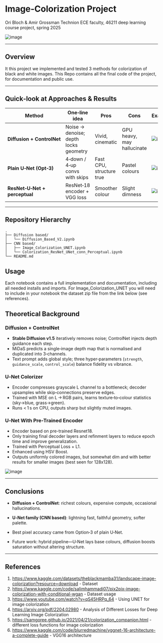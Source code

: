 # Image‑Colorization Project
Ori Bloch & Amir Grossman
Technion ECE faculty, 46211 deep learning course project, spring 2025

![image](https://github.com/user-attachments/assets/71dcd723-3ca1-40b3-9d4a-b7bbda7ce4fe)

---

## Overview
It this project we implemented and tested 3 methods for colorization of black and white images.
This Repo contains all the final code of the project, for documentation and public use.

---

## Quick‑look at Approaches & Results
| Method | One‑line idea | Pros | Cons | Example* |
|--------|---------------|------|------|----------|
| **Diffusion + ControlNet** | Noise → denoise; depth locks geometry | Vivid, cinematic | GPU heavy, may hallucinate | ![image](https://github.com/user-attachments/assets/26045e5c-9028-450b-b458-1d1ca0ca3210) |
| **Plain U‑Net (Opt‑3)** | 4‑down / 4‑up convs with skips | Fast CPU, structure true | Pastel colours | ![image](https://github.com/user-attachments/assets/e1a777e9-eb7c-4c1d-8661-097fa1c00ebb) |
| **ResNet‑U‑Net + perceptual** | ResNet‑18 encoder + VGG loss | Smoother colour | Slight dimness | ![image](https://github.com/user-attachments/assets/f79d0c64-ca94-45c8-946f-49836fb079d1) |

---

## Repository Hierarchy
```
.
├── Diffusion based/
│   └── Diffusion_Based_V2.ipynb
├── CNN based/
│   ├── Image_Colorization_UNET.ipynb
│   └── Colorization_ResNet_UNet_conn_Perceptual.ipynb
└── README.md
```

## Usage

Each notebook contains a full implementation and documentation, including all needed installs and imports.
For Image_Colorization_UNET you will need to include in your notebook the dataset zip file from the link below (see references).


## Theoretical Background

### Diffusion + ControlNet
* **Stable Diffusion v1.5** iteratively removes noise; ControlNet injects depth guidance each step.  
* MiDaS predicts a single‑image depth map that is normalised and duplicated into 3‑channels.  
* Text prompt adds global style; three hyper‑parameters (`strength`, `guidance_scale`, `control_scale`) balance fidelity vs vibrance.  

### U‑Net Colorizer
* Encoder compresses grayscale L channel to a bottleneck; decoder upsamples while skip‑connections preserve edges.  
* Trained with MSE on L → RGB pairs, learns texture‑to‑colour statistics (sky→blue, grass→green).  
* Runs < 1 s on CPU, outputs sharp but slightly muted images.  

### U‑Net With Pre-Trained Encoder
* Encoder based on pre-trained Resnet18.
* Only training final decoder layers and refinment layers to reduce epoch time and improve generalization.
* Trained with Perceptual Loss + L1.
* Enhanced using HSV Boost.
* Outputs uniformly colored images, but somewhat dim and with better results for smaller images (best seen for 128x128).  

![image](https://github.com/user-attachments/assets/7cbc335f-1b56-4cd0-8c8d-06792e9ab018)

---

## Conclusions
* **Diffusion + ControlNet**: richest colours, expensive compute, occasional hallucinations.  
* **U‑Net family (CNN based)**: lightning fast, faithful geometry, softer palette.  

* Best pixel accuracy came from Option‑3 of plain U‑Net.
 
* Future work: hybrid pipeline—U‑Net lays base colours, diffusion boosts saturation without altering structure.

---

## References
1. <https://www.kaggle.com/datasets/theblackmamba31/landscape-image-colorization?resource=download> - Dataset
2. <https://www.kaggle.com/code/salimhammadi07/pix2pix-image-colorization-with-conditional-wgan> - Dataset usage
3. <https://www.youtube.com/watch?v=qS45HRPq_64> - Using UNET for image colorization
4. <https://arxiv.org/pdf/2204.02980> - Analysis of Different Losses for Deep Learning Image Colorization
5. <https://samgoree.github.io/2021/04/21/colorization_companion.html> - different loss functions for image colorization
6. <https://www.kaggle.com/code/blurredmachine/vggnet-16-architecture-a-complete-guide> - VGG16 architecture
